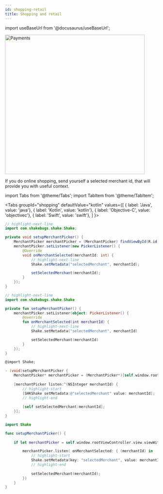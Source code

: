 ```yaml
---
id: shopping-retail
title: Shopping and retail
---
```


import useBaseUrl from '@docusaurus/useBaseUrl';

<div class='text--center'>
<img
  alt='Payments'
  src={useBaseUrl('img/docs-payments@2x.png')}
  width='460'
/>
</div>

If you do online shopping, send yourself a selected merchant id, that will provide you with useful context.

import Tabs from '@theme/Tabs';
import TabItem from '@theme/TabItem';

<Tabs
  groupId="shopping"
  defaultValue="kotlin"
  values={[
    { label: 'Java', value: 'java'},
    { label: 'Kotlin', value: 'kotlin'},
    { label: 'Objective-C', value: 'objectivec'},
    { label: 'Swift', value: 'swift'},
  ]
}>

<TabItem value="java">

```java title="App.java"
// highlight-next-line
import com.shakebugs.shake.Shake;

private void setupMerchantPicker() {
    MerchantPicker merchantPicker = (MerchantPicker) findViewById(R.id.merchant_picker);
    merchantPicker.setListener(new PickerListener() {
        @Override
        void onMerchantSelected(merchantId: int) {
            // highlight-next-line
            Shake.setMetadata("selectedMerchant", merchantId);

            setSelectedMerchant(merchantId);
        }
    });
}
```
</TabItem>

<TabItem value="kotlin">

```kotlin title="App.kt"
// highlight-next-line
import com.shakebugs.shake.Shake

private fun setupMerchantPicker() {
    merchantPicker.setListener(object: PickerListener() {
        @override
        fun onMerchantSelected(int merchantId) {
            // highlight-next-line
            Shake.setMetadata("selectedMerchant", merchantId)

            setSelectedMerchant(merchantId)
        }
    });
}
```

</TabItem>

<TabItem value="objectivec">

```objectivec title="AppDelegate.m"
@import Shake;

- (void)setupMerchantPicker {
    MerchantPicker* merchantPicker = (MerchantPicker*)[self.window.rootViewController.view viewWithTag: MerchantPickerTagId];
    
    [merchantPicker listen:^(NSInteger merchantId) {
        // highlight-start
        [SHKShake setMetadata:@"selectedMerchant" value: merchantId];
        // highlight-end
        
        [self setSelectedMerchant:merchantId];
    }];
}
```

</TabItem>

<TabItem value="swift">

```swift title="AppDelegate.swift"
import Shake

func setupMerchantPicker() {
   
    if let merchantPicker = self.window.rootViewController.view.viewWithTag(MerchantPickerTagId) as? MerchantPicker {

        merchantPicker.listen( onMerchantSelected: { (merchantId) in
            // highlight-start
            Shake.setMetadata(key: "selectedMerchant", value: merchantId)
            // highlight-end
            
            setSelectedMerchant(merchantId);
        })
    }
}
```

</TabItem>

</Tabs>
